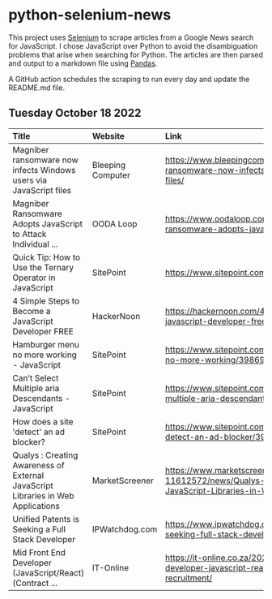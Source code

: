 # python-selenium-news

This project uses [Selenium](https://www.seleniumhq.org/) to scrape articles from a Google News search for JavaScript.
I chose JavaScript over Python to avoid the disambiguation problems that arise when searching for Python.
The articles are then parsed and output to a markdown file using [Pandas](https://pandas.pydata.org/).

A GitHub action schedules the scraping to run every day and update the README.md file.

## Tuesday October 18 2022


| Title                                                                            | Website           | Link                                                                                                                                                         |
|:---------------------------------------------------------------------------------|:------------------|:-------------------------------------------------------------------------------------------------------------------------------------------------------------|
| Magniber ransomware now infects Windows users via JavaScript files               | Bleeping Computer | https://www.bleepingcomputer.com/news/security/magniber-ransomware-now-infects-windows-users-via-javascript-files/                                           |
| Magniber Ransomware Adopts JavaScript to Attack Individual ...                   | OODA Loop         | https://www.oodaloop.com/briefs/2022/10/17/magniber-ransomware-adopts-javascript-to-attack-individual-users/                                                 |
| Quick Tip: How to Use the Ternary Operator in JavaScript                         | SitePoint         | https://www.sitepoint.com/javascript-ternary-operator/                                                                                                       |
| 4 Simple Steps to Become a JavaScript Developer FREE                             | HackerNoon        | https://hackernoon.com/4-simple-steps-to-become-a-javascript-developer-free                                                                                  |
| Hamburger menu no more working - JavaScript                                      | SitePoint         | https://www.sitepoint.com/community/t/hamburger-menu-no-more-working/398693                                                                                  |
| Can’t Select Multiple aria Descendants - JavaScript                              | SitePoint         | https://www.sitepoint.com/community/t/can-t-select-multiple-aria-descendants/398425/                                                                         |
| How does a site 'detect' an ad blocker?                                          | SitePoint         | https://www.sitepoint.com/community/t/how-does-a-site-detect-an-ad-blocker/398424                                                                            |
| Qualys : Creating Awareness of External JavaScript Libraries in Web Applications | MarketScreener    | https://www.marketscreener.com/quote/stock/QUALYS-INC-11612572/news/Qualys-Creating-Awareness-of-External-JavaScript-Libraries-in-Web-Applications-41992663/ |
| Unified Patents is Seeking a Full Stack Developer                                | IPWatchdog.com    | https://www.ipwatchdog.com/2022/10/16/unified-patents-seeking-full-stack-developer/id=152182/                                                                |
| Mid Front End Developer (JavaScript/React) (Contract ...                         | IT-Online         | https://it-online.co.za/2022/10/11/mid-front-end-developer-javascript-react-contract-remote-at-datafin-recruitment/                                          |